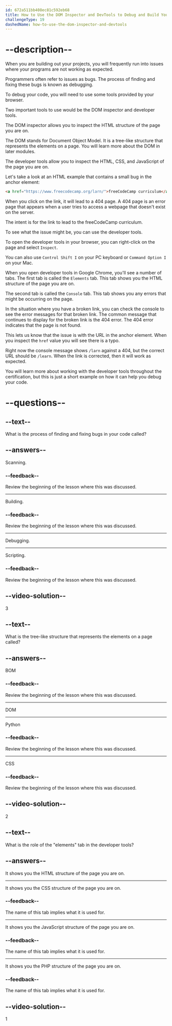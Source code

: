 ```yaml
---
id: 672a511bb408ec81c592eb68
title: How to Use the DOM Inspector and DevTools to Debug and Build Your Projects
challengeType: 19
dashedName: how-to-use-the-dom-inspector-and-devtools
---
```


# --description--

When you are building out your projects, you will frequently run into issues where your programs are not working as expected.

Programmers often refer to issues as bugs. The process of finding and fixing these bugs is known as debugging.

To debug your code, you will need to use some tools provided by your browser.

Two important tools to use would be the DOM inspector and developer tools.

The DOM inspector allows you to inspect the HTML structure of the page you are on.

The DOM stands for Document Object Model. It is a tree-like structure that represents the elements on a page. You will learn more about the DOM in later modules.

The developer tools allow you to inspect the HTML, CSS, and JavaScript of the page you are on.

Let's take a look at an HTML example that contains a small bug in the anchor element:

```html
<a href="https://www.freecodecamp.org/larn/">freeCodeCamp curriculum</a>
```

When you click on the link, it will lead to a 404 page. A 404 page is an error page that appears when a user tries to access a webpage that doesn't exist on the server.

The intent is for the link to lead to the freeCodeCamp curriculum.

To see what the issue might be, you can use the developer tools.

To open the developer tools in your browser, you can right-click on the page and select `Inspect`.

You can also use `Control Shift I` on your PC keyboard or `Command Option I` on your Mac.

When you open developer tools in Google Chrome, you'll see a number of tabs. The first tab is called the `Elements` tab. This tab shows you the HTML structure of the page you are on.

The second tab is called the `Console` tab. This tab shows you any errors that might be occurring on the page.

In the situation where you have a broken link, you can check the console to see the error messages for that broken link. The common message that continues to display for the broken link is the 404 error. The 404 error indicates that the page is not found.

This lets us know that the issue is with the URL in the anchor element. When you inspect the `href` value you will see there is a typo.

Right now the console message shows `/larn` against a 404, but the correct URL should be `/learn`. When the link is corrected, then it will work as expected.

You will learn more about working with the developer tools throughout the certification, but this is just a short example on how it can help you debug your code.

# --questions--

## --text--

What is the process of finding and fixing bugs in your code called?

## --answers--

Scanning.

### --feedback--

Review the beginning of the lesson where this was discussed.

---

Building.

### --feedback--

Review the beginning of the lesson where this was discussed.

---

Debugging.

---

Scripting.

### --feedback--

Review the beginning of the lesson where this was discussed.

## --video-solution--

3

## --text--

What is the tree-like structure that represents the elements on a page called?

## --answers--

BOM

### --feedback--

Review the beginning of the lesson where this was discussed.

---

DOM

---

Python

### --feedback--

Review the beginning of the lesson where this was discussed.

---

CSS

### --feedback--

Review the beginning of the lesson where this was discussed.

## --video-solution--

2

## --text--

What is the role of the "elements" tab in the developer tools?

## --answers--

It shows you the HTML structure of the page you are on.

---

It shows you the CSS structure of the page you are on.

### --feedback--

The name of this tab implies what it is used for.

---

It shows you the JavaScript structure of the page you are on.

### --feedback--

The name of this tab implies what it is used for.

---

It shows you the PHP structure of the page you are on.

### --feedback--

The name of this tab implies what it is used for.

## --video-solution--

1
